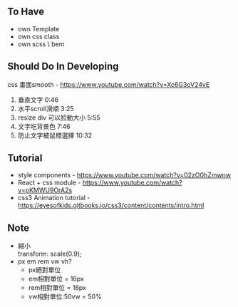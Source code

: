 ## To Have
- own Template
- own css class
- own scss \ bem

## Should Do In Developing
css 畫面smooth - https://www.youtube.com/watch?v=Xc6G3oV24yE
1. 垂直文字 0:46
2. 水平scroll滑順 3:25
3. resize div 可以拉動大小 5:55
4. 文字吃背景色 7:46
5. 防止文字被鼠標選擇 10:32

## Tutorial 
- style components - https://www.youtube.com/watch?v=02zO0hZmwnw
- React + css module - https://www.youtube.com/watch?v=pKMWU9OrA2s
- css3 Animation tutorial - https://eyesofkids.gitbooks.io/css3/content/contents/intro.html

## Note
- 縮小<br />
  transform: scale(0.9);
- px em rem vw vh?
  - px絕對單位
  - em相對單位 = 16px
  - rem相對單位 = 16px
  - vw相對單位:50vw = 50%